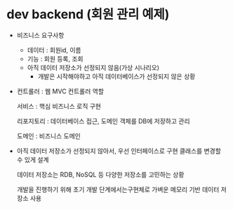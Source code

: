 # dev backend (회원 관리 예제)

- 비즈니스 요구사항
  - 데이터 : 회원id, 이름
  - 기능 : 회원 등록, 조회
  - 아직 데이터 저장소가 선정되지 않음(가상 시나리오)
    - 개발은 시작해야하고 아직 데이터베이스가 선정되지 않은 상황

- 컨트롤러 : 웹 MVC 컨트롤러 역할

  서비스 : 핵심 비즈니스 로직 구현

  리포지토리 : 데이터베이스 접근, 도메인 객체를 DB에 저장하고 관리

  도메인 : 비즈니스 도메인



- 아직 데이터 저장소가 선정되지 않아서, 우선 인터페이스로 구현 클래스를 변경할 수 있게 설계

  데이터 저장소는 RDB, NoSQL 등 다양한 저장소를 고민하는 상황

  개발을 진행하기 위해 초기 개발 단계에서는구현체로 가벼운 메모리 기반 데이터 저장소 사용



